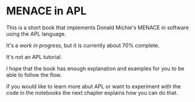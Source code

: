 # MENACE in APL

This is a short book that implements Donald Michie's MENACE in software using the APL language.

It's a *work in progress*, but it is currently about 70% complete.

It's not an APL tutorial.

I hope that the book has enough explanation and examples for you to be able to follow the flow.

If you would like to learn more abut APL or want to experiment with the code in the notebooks the next chapter explains how you can do that.